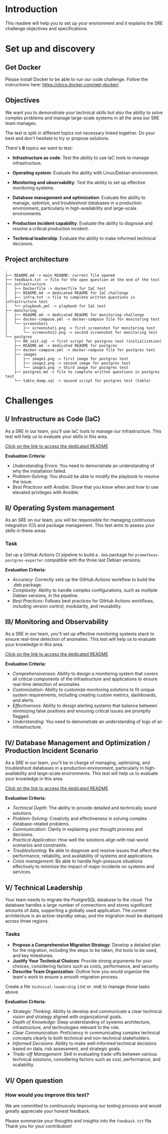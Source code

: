 # Introduction

This readme will help you to set up your environment and it explains the SRE challenge objectives and specifications.

# Set up and discovery

## Get Docker

Please install Docker to be able to run our code challenge. Follow the instructions here: https://docs.docker.com/get-docker/

## Objectives

We want you to demonstrate your technical skills but also the ability to solve complex problems and manage large-scale systems in all the area our SRE team manages.

The test is split in different topics not necessary linked together. Do your best and don't hesitate to try or propose solutions.

There's **6** topics we want to test:
* **Infrastructure as code**: Test the ability to use IaC tools to manage infrastructure.
* **Operating system**: Evaluate the ability with Linux/Debian environment.
* **Monitoring and observability**: Test the ability to set up effective monitoring systems.
* **Database management and optimization**: Evaluate the ability to manage, optimize, and troubleshoot databases in a production environment, particularly in high-availability and large-scale environments.
* **Production incident capability**: Evaluate the ability to diagnose and resolve a critical production incident.

* **Technical leadership**: Evaluate the ability to make informed technical decisions.

## Project architecture

```
.
├── README.md -> main README: current file opened
├── feedback.txt -> file for the open question at the end of the test
├── infrastructure
│   ├── Dockerfile -> dockerfile for IaC test
│   ├── README.md -> dedicated README for IaC challenge
│   ├── infra.txt -> file to complete written questions in infrastructure test
│   └── playbook.yml -> playbook for IaC test
├── monitoring
│   ├── README.md -> dedicated README for monitoring challenge
│   ├── docker-compose.yml -> docker-compose file for monitoring test
│   └── screenshots
│       ├── screenshot1.png -> first screenshot for monitoring test
│       └── screenshot2.png -> second screenshot for monitoring test
└── postgres
    ├── 00_init.sql -> first script for postgres test (initialization)
    ├── README.md -> dedicated README for postgres
    ├── docker-compose.yml -> docker-compose file for postgres test
    ├── images
    │   ├── image1.png -> first image for postgres test
    │   ├── image2.png -> second image for postgres test
    │   └── image3.png -> third image for postgres test
    ├── postgres.md -> file to complete written questions in postgres test
    └── table_dump.sql -> second script for postgres test (table)
```

# Challenges

## I/ Infrastructure as Code (IaC)

As a SRE in our team, you'll use IaC tools to manage our infrastructure. This test will help us to evaluate your skills in this area.

[Click on the link to access the dedicated README](./infrastructure/README.md)

**Evaluation Criteria**:
- *Understanding Errors*: You need to demonstrate an understanding of why the installation failed.
- *Problem-Solving*: You should be able to modify the playbook to resolve the issue.
- *Best Practices with Ansible*: Show that you know when and how to use elevated privileges with Ansible.

## II/ Operating System management

As an SRE on our team, you will be responsible for managing continuous integration (CI) and package management. This test aims to assess your skills in these areas.

### Task

Set up a GitHub Actions CI pipeline to build a `.deb` package for `prometheus-postgres-exporter` compatible with the three last Debian versions.

**Evaluation Criteria**:
- *Accuracy*: Correctly sets up the GitHub Actions workflow to build the .deb package.
- *Complexity*: Ability to handle complex configurations, such as multiple Debian versions, in the pipeline.
- *Best Practices*: Follows best practices for GitHub Actions workflows, including version control, modularity, and reusability.

## III/ Monitoring and Observability

As a SRE in our team, you'll set up effective monitoring systems stack to ensure real-time detection of anomalies. This test will help us to evaluate your knowledge in this area.

[Click on the link to access the dedicated README](./monitoring/README.md)

**Evaluation Criteria**:
- *Comprehensiveness*: Ability to design a monitoring system that covers all critical components of the infrastructure and applications to ensure real-time detection of anomalies
- *Customization*: Ability to customize monitoring solutions to fit unique system requirements, including creating custom metrics, dashboards, and alerts.
- *Effectiveness*: Ability to design alerting systems that balance between minimizing false positives and ensuring critical issues are promptly flagged.
- *Understanding*: You need to demonstrate an understanding of logs of an infrastructure.

## IV/ Database Management and Optimization / Production Incident Scenario

As a SRE in our team, you'll be in charge of managing, optimizing, and troubleshoot databases in a production environment, particularly in high-availability and large-scale environments. This test will help us to evaluate your knowledge in this area.

[Click on the link to access the dedicated README](./postgres/README.md)

**Evaluation Criteria**:
- *Technical Depth*: The ability to provide detailed and technically sound solutions.
- *Problem-Solving*: Creativity and effectiveness in solving complex database-related problems.
- *Communication*: Clarity in explaining your thought process and decisions.
- *Practical Application*: How well the solutions align with real-world scenarios and constraints.
- *Troubleshooting*: Be able to diagnose and resolve issues that affect the performance, reliability, and availability of systems and applications.
- *Crisis management*: Be able to handle high-pressure situations effectively to minimize the impact of major incidents on systems and services.

## V/ Technical Leadership

Your team needs to migrate the PostgreSQL database to the cloud. The database handles a large number of connections and stores significant amounts of data, supporting a globally used application. The current architecture is an active-standby setup, and the migration must be deployed across three regions.

### Tasks

- **Propose a Comprehensive Migration Strategy**: Develop a detailed plan for the migration, including the steps to be taken, the tools to be used, and key milestones.
- **Justify Your Technical Choices**: Provide strong arguments for your choices, considering factors such as costs, performance, and security.
- **Describe Team Organization**: Outline how you would organize the team's work to ensure a smooth migration process.

Create a file `technical-leadership` (.txt or .md) to manage those tasks above.

**Evaluation Criteria**:
- *Strategic Thinking*: Ability to develop and communicate a clear technical vision and strategy aligned with organizational goals.
- *Depth of Knowledge*: Deep understanding of systems architecture, infrastructure, and technologies relevant to the role.
- *Clear Communication*: Proficiency in communicating complex technical concepts clearly to both technical and non-technical stakeholders.
- *Informed Decisions*: Ability to make well-informed technical decisions based on data, risk assessment, and strategic goals.
- *Trade-off Management*: Skill in evaluating trade-offs between various technical solutions, considering factors such as cost, performance, and scalability.

## VI/ Open question

### How would you improve this test?

We are committed to continuously improving our testing process and would greatly appreciate your honest feedback.

Please summarize your thoughts and insights into the `feedback.txt` file. Thank you for your contribution!
